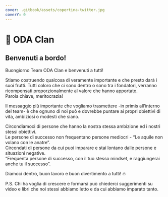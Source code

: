 ```yaml
---
cover: .gitbook/assets/copertina-twitter.jpg
coverY: 0
---
```


# 👋 ODA Clan

## Benvenuti a bordo!

Buongiorno Team ODA Clan e benvenuti a tutti!  &#x20;

Stiamo costruendo qualcosa di veramente importante e che presto darà i suoi frutti. Tutti coloro che ci sono dentro o sono tra i fondatori, verranno ricompensati proporzionalmente al valore che hanno apportato. \
Parola chiave, meritocrazia!

Il messaggio più importante che vogliamo trasmettere -in primis all’interno del team- è che ognuno di noi può e dovrebbe puntare ai propri obiettivi di vita, ambiziosi o modesti che siano. &#x20;

Circondiamoci di persone che hanno la nostra stessa ambizione ed i nostri stessi obiettivi. \
Le persone di successo non frequentano persone mediocri - “Le aquile non volano con le anatre”. \
Circondati di persone da cui puoi imparare e stai lontano dalle persone e situazioni negative. \
“Frequenta persone di successo, con il tuo stesso mindset, e raggiungerai anche tu il successo”.  

Diamoci dentro, buon lavoro e buon divertimento a tutti! 🔥

P.S. Chi ha voglia di crescere e formarsi può chiederci suggerimenti su video e libri che noi stessi abbiamo letto e da cui abbiamo imparato tanto.
